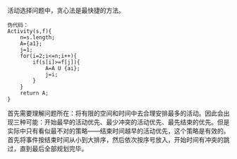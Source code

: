 活动选择问题中，贪心法是最快捷的方法。

```
伪代码：
Activity(s,f){
	n=s.length;
	A={a1};
	j=1;
	for(i=2;i<=n;i++){
		if(s[i]>=f[j]){
			A=A U {ai};
			j=i;
		}
	}
	return A;
}
```

首先需要理解问题所在：将有限的空间和时间中去合理安排最多的活动。因此会出现三种可能：开始最早的活动优先、最少冲突的活动优先、最先结束的优先。但是实际中只有看似最不对的策略——结束时间越早的活动优先，这个策略是有效的。首先将事件按结束时间从小到大排序，然后依次按序号放入，开始时间有冲突的跳过，直到最后全部规划完毕。

